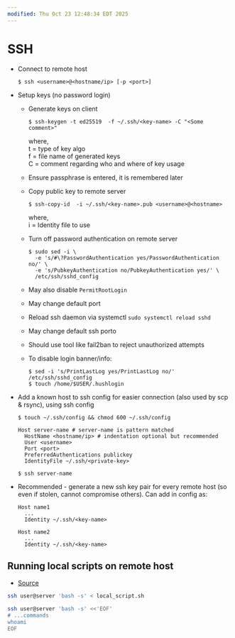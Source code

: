 ```yaml
---
modified: Thu Oct 23 12:48:34 EDT 2025
---
```

# SSH

- Connect to remote host

  ```shell
  $ ssh <username>@<hostname/ip> [-p <port>]
  ```

- Setup keys (no password login)
  - Generate keys on client

    ```shell
    $ ssh-keygen -t ed25519  -f ~/.ssh/<key-name> -C "<Some comment>"
    ```

    where,  
     t = type of key algo  
     f = file name of generated keys  
     C = comment regarding who and where of key usage

  - Ensure passphrase is entered, it is remembered later

  - Copy public key to remote server

    ```shell
    $ ssh-copy-id  -i ~/.ssh/<key-name>.pub <username>@<hostname>
    ```

    where,  
     i = Identity file to use

  - Turn off password authentication on remote server

    ```shell
    $ sudo sed -i \
      -e 's/#\?PasswordAuthentication yes/PasswordAuthentication no/' \
      -e 's/PubkeyAuthentication no/PubkeyAuthentication yes/' \
      /etc/ssh/sshd_config
    ```

  - May also disable `PermitRootLogin`

  - May change default port

  - Reload ssh daemon via systemctl `sudo systemctl reload sshd`

  - May change default ssh porto

  - Should use tool like fail2ban to reject unauthorized attempts

  - To disable login banner/info:

    ```shell
    $ sed -i 's/PrintLastLog yes/PrintLastLog no/' /etc/ssh/sshd_config
    $ touch /home/$USER/.hushlogin
    ```

- Add a known host to ssh config for easier connection (also used by scp & rsync), using ssh config

  ```shell
  $ touch ~/.ssh/config && chmod 600 ~/.ssh/config
  ```

  ```config
  Host server-name # server-name is pattern matched
    HostName <hostname/ip> # indentation optional but recommended
    User <username>
    Port <port>
    PreferredAuthentications publickey
    IdentityFile ~/.ssh/<private-key>
  ```

  ```shell
  $ ssh server-name
  ```

- Recommended - generate a new ssh key pair for every remote host (so even if stolen, cannot compromise others). Can add in config as:

  ```config
  Host name1
    ...
    Identity ~/.ssh/<key-name>

  Host name2
    ...
    Identity ~/.ssh/<key-name>
  ```

## Running local scripts on remote host

- [Source](https://sqlpey.com/shell/execute-local-scripts-remote-ssh/)

```bash
ssh user@server 'bash -s' < local_script.sh
```

```bash
ssh user@server 'bash -s' <<'EOF'
# ...commands
whoami
EOF
```

